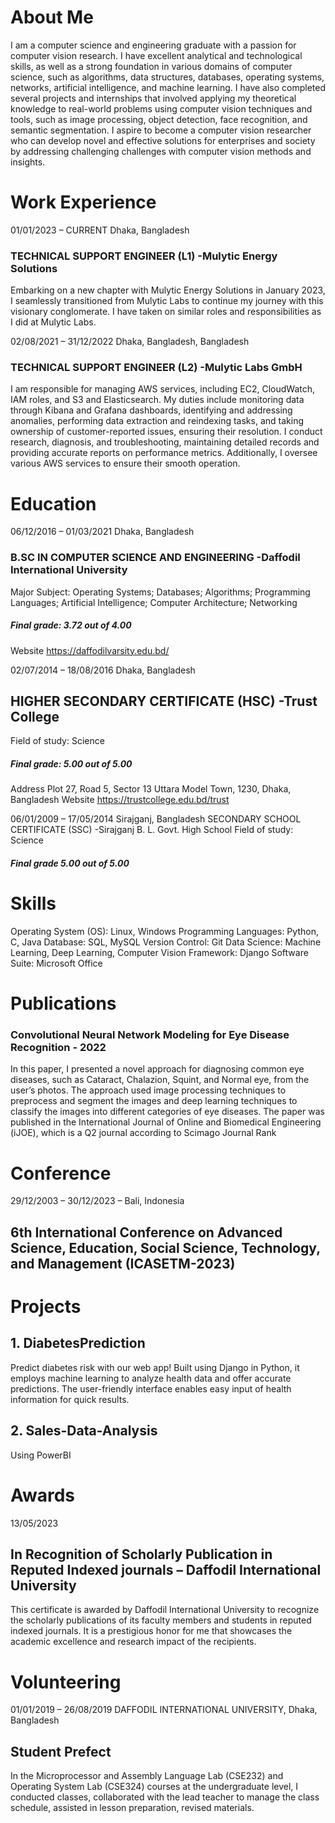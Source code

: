 # About Me
I am a computer science and engineering graduate with a passion for computer vision research. I have excellent analytical and technological skills, as well as a strong foundation in various domains of computer science, such as algorithms, data structures, databases, operating systems, networks, artificial intelligence, and machine learning. I have also completed several projects and internships that involved applying my theoretical knowledge to real-world problems using computer vision techniques and tools, such as image processing, object detection, face recognition, and semantic segmentation. I aspire to become a computer vision researcher who can develop novel and effective solutions for enterprises and society by addressing challenging challenges with computer vision methods and insights.

# Work Experience

01/01/2023 – CURRENT Dhaka, Bangladesh 
### TECHNICAL SUPPORT ENGINEER (L1) -Mulytic Energy Solutions
Embarking on a new chapter with Mulytic Energy Solutions in January 2023, I seamlessly transitioned from Mulytic Labs to continue my journey
with this visionary conglomerate. I have taken on similar roles and responsibilities as I did at Mulytic Labs.

02/08/2021 – 31/12/2022 Dhaka, Bangladesh, Bangladesh
### TECHNICAL SUPPORT ENGINEER (L2) -Mulytic Labs GmbH
I am responsible for managing AWS services, including EC2, CloudWatch, IAM roles, and S3 and Elasticsearch. My duties include monitoring data through Kibana and Grafana dashboards, identifying and addressing anomalies, performing data extraction and reindexing tasks, and taking ownership of customer-reported issues, ensuring their resolution. I conduct research, diagnosis, and troubleshooting, maintaining detailed records and providing accurate reports on performance metrics. Additionally, I oversee various AWS services to ensure their smooth operation.

# Education
06/12/2016 – 01/03/2021 Dhaka, Bangladesh 
### B.SC IN COMPUTER SCIENCE AND ENGINEERING -Daffodil International University 
Major Subject: Operating Systems; Databases; Algorithms; Programming Languages; Artificial Intelligence; Computer
Architecture; Networking
##### Final grade: 3.72 out of 4.00
Website https://daffodilvarsity.edu.bd/

02/07/2014 – 18/08/2016 Dhaka, Bangladesh 
## HIGHER SECONDARY CERTIFICATE (HSC) -Trust College
Field of study: Science
##### Final grade: 5.00 out of 5.00
Address Plot 27, Road 5, Sector 13 Uttara Model Town, 1230, Dhaka, Bangladesh
Website https://trustcollege.edu.bd/trust  

06/01/2009 – 17/05/2014 Sirajganj, Bangladesh 
SECONDARY SCHOOL CERTIFICATE (SSC) -Sirajganj B. L. Govt. High School
Field of study: Science 
##### Final grade 5.00 out of 5.00 

# Skills
Operating System (OS): Linux, Windows
Programming Languages: Python, C, Java
Database: SQL, MySQL
Version Control: Git
Data Science: Machine Learning, Deep Learning, Computer Vision
Framework: Django
Software Suite: Microsoft Office

# Publications
### Convolutional Neural Network Modeling for Eye Disease Recognition - 2022
In this paper, I presented a novel approach for diagnosing common eye diseases, such as Cataract, Chalazion, Squint, and Normal eye, from the
user’s photos. The approach used image processing techniques to preprocess and segment the images and deep learning techniques to classify the images into different categories of eye diseases. The paper was published in the International Journal of Online and Biomedical Engineering (iJOE), which is a Q2 journal according to Scimago Journal Rank

# Conference 
29/12/2003 – 30/12/2023 – Bali, Indonesia
## 6th International Conference on Advanced Science, Education, Social Science, Technology, and Management (ICASETM-2023)

# Projects 
## 1. DiabetesPrediction 
Predict diabetes risk with our web app! Built using Django in Python, it employs machine learning to analyze health data and offer accurate predictions. The user-friendly interface enables easy input of health information for quick results.

## 2. Sales-Data-Analysis
Using PowerBI 

# Awards 
13/05/2023 
## In Recognition of Scholarly Publication in Reputed Indexed journals – Daffodil International University 
This certificate is awarded by Daffodil International University to recognize the scholarly publications of its faculty members and students in reputed indexed journals. It is a prestigious honor for me that showcases the academic excellence and research impact of the recipients.

# Volunteering 
01/01/2019 – 26/08/2019 DAFFODIL INTERNATIONAL UNIVERSITY, Dhaka, Bangladesh
## Student Prefect
In the Microprocessor and Assembly Language Lab (CSE232) and Operating System Lab (CSE324) courses at the undergraduate level, I conducted classes, collaborated with the lead teacher to manage the class schedule, assisted in lesson preparation, revised materials.

